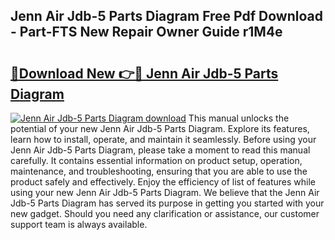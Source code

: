 ## Jenn Air Jdb-5 Parts Diagram Free Pdf Download - Part-FTS New Repair Owner Guide r1M4e

# <h2><a href="http://dfidl59.blite.top/?on=Jenn+Air+Jdb-5+Parts+Diagram">🔗Download New 👉🔴 Jenn Air Jdb-5 Parts Diagram</a></h2>

[![Jenn Air Jdb-5 Parts Diagram download](https://i.imgur.com/lujVjoI.png)](http://dfidl59.blite.top/?on=Jenn+Air+Jdb-5+Parts+Diagram)
This manual unlocks the potential of your new Jenn Air Jdb-5 Parts Diagram. Explore its features, learn how to install, operate, and maintain it seamlessly. Before using your Jenn Air Jdb-5 Parts Diagram, please take a moment to read this manual carefully. It contains essential information on product setup, operation, maintenance, and troubleshooting, ensuring that you are able to use the product safely and effectively. Enjoy the efficiency of list of features while using your new Jenn Air Jdb-5 Parts Diagram. We believe that the Jenn Air Jdb-5 Parts Diagram has served its purpose in getting you started with your new gadget. Should you need any clarification or assistance, our customer support team is always available.

